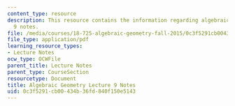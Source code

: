 ```yaml
---
content_type: resource
description: This resource contains the information regarding algebraic geometry lecture
  9 notes.
file: /media/courses/18-725-algebraic-geometry-fall-2015/0c3f5291cb00434b36fd840f150e5143_MIT18_725F15_lec09.pdf
file_type: application/pdf
learning_resource_types:
- Lecture Notes
ocw_type: OCWFile
parent_title: Lecture Notes
parent_type: CourseSection
resourcetype: Document
title: Algebraic Geometry Lecture 9 Notes
uid: 0c3f5291-cb00-434b-36fd-840f150e5143
---
```

